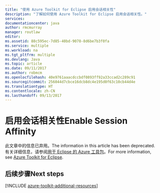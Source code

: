 ```yaml
---
title: "使用 Azure Toolkit for Eclipse 启用会话相关性"
description: "了解如何使用 Azure Toolkit for Eclipse 启用会话相关性。"
services: 
documentationcenter: java
author: rmcmurray
manager: routlaw
editor: 
ms.assetid: 88c595ec-7d85-40bd-9078-8d6be7b3f0fa
ms.service: multiple
ms.workload: na
ms.tgt_pltfrm: multiple
ms.devlang: Java
ms.topic: article
ms.date: 09/11/2017
ms.author: robmcm
ms.openlocfilehash: 40e9761aaacdccbdf0893ff92a33ccad2c289c91
ms.sourcegitcommit: 256044d7cbce16dcb8dc4e195d0f63c10cb44d4e
ms.translationtype: HT
ms.contentlocale: zh-CN
ms.lasthandoff: 09/13/2017
---
```

# <a name="enable-session-affinity"></a><span data-ttu-id="95805-103">启用会话相关性</span><span class="sxs-lookup"><span data-stu-id="95805-103">Enable Session Affinity</span></span>

<span data-ttu-id="95805-104">此文章中的信息已弃用。</span><span class="sxs-lookup"><span data-stu-id="95805-104">The information in this article has been deprecated.</span></span> <span data-ttu-id="95805-105">有关详细信息，请参阅[用于 Eclipse 的 Azure 工具包](azure-toolkit-for-eclipse.md)。</span><span class="sxs-lookup"><span data-stu-id="95805-105">For more information, see [Azure Toolkit for Eclipse](azure-toolkit-for-eclipse.md).</span></span>

## <a name="next-steps"></a><span data-ttu-id="95805-106">后续步骤</span><span class="sxs-lookup"><span data-stu-id="95805-106">Next steps</span></span>

[!INCLUDE [azure-toolkit-additional-resources](../includes/azure-toolkit-additional-resources.md)]
